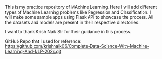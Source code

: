 This is my practice repository of MAchine Learning. Here I will add different types of Machine Learning problems like Regression and Classification.
I will make some sample apps using Flask API to showcase the process. All the datasets and models are present in their respective directories.

I want to thank Krish Naik SIr for their guidance in this process.

GitHub Repo that I used for reference: https://github.com/krishnaik06/Complete-Data-Science-With-Machine-Learning-And-NLP-2024.git
